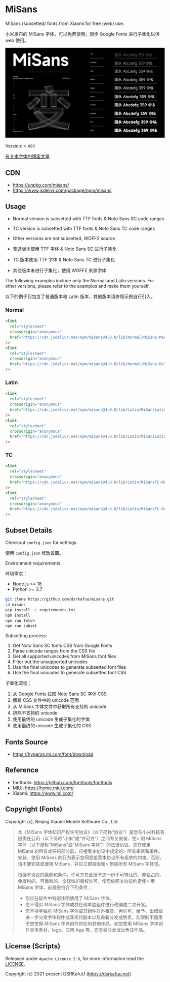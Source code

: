 # MiSans

MiSans (subsetted) fonts from Xiaomi for free (web) use.

小米发布的 MiSans 字体，可以免费使用，同步 Google Fonts 进行子集化以供 web 使用。

![Fonts Preview](https://raw.githubusercontent.com/dsrkafuu/misans/main/preview.png)

Version: `4.003`

[有关本字体的博客文章](https://blog.dsrkafuu.net/post/2022/google-fonts-subsetting/)

## CDN

- https://unpkg.com/misans/
- https://www.jsdelivr.com/package/npm/misans

## Usage

- Normal version is subsetted with TTF fonts & Noto Sans SC code ranges
- TC version is subsetted with TTF fonts & Noto Sans TC code ranges
- Other versions are not subsetted, WOFF2 source

- 普通版本使用 TTF 字体 & Noto Sans SC 进行子集化
- TC 版本使用 TTF 字体 & Noto Sans TC 进行子集化
- 其他版本未进行子集化，使用 WOFF2 来源字体

The following examples include only the Normal and Latin versions. For other versions, please refer to the examples and make them yourself.

以下的例子只包含了普通版本和 Latin 版本，其他版本请参照示例自行引入。

### Normal

```html
<link
  rel="stylesheet"
  crossorigin="anonymous"
  href="https://cdn.jsdelivr.net/npm/misans@4.0.0/lib/Normal/MiSans-Medium.min.css"
/>
<link
  rel="stylesheet"
  crossorigin="anonymous"
  href="https://cdn.jsdelivr.net/npm/misans@4.0.0/lib/Normal/MiSans-Bold.min.css"
/>
```

### Latin

```html
<link
  rel="stylesheet"
  crossorigin="anonymous"
  href="https://cdn.jsdelivr.net/npm/misans@4.0.0/lib/Latin/MiSansLatin-Medium.min.css"
/>
<link
  rel="stylesheet"
  crossorigin="anonymous"
  href="https://cdn.jsdelivr.net/npm/misans@4.0.0/lib/Latin/MiSansLatin-Bold.min.css"
/>
```

### TC

```html
<link
  rel="stylesheet"
  crossorigin="anonymous"
  href="https://cdn.jsdelivr.net/npm/misans@4.0.0/lib/Latin/MiSansTC-Medium.min.css"
/>
<link
  rel="stylesheet"
  crossorigin="anonymous"
  href="https://cdn.jsdelivr.net/npm/misans@4.0.0/lib/Latin/MiSansTC-Bold.min.css"
/>
```

###

## Subset Details

Checkout `config.json` for settings.

使用 `config.json` 修改设置。

Environment requirements:

环境需求：

- Node.js >= 18
- Python >= 3.7

```bash
git clone https://github.com/dsrkafuu/misans.git
cd misans
pip install -r requirements.txt
npm install
npm run fetch
npm run subset
```

Subsetting process:

1. Get Noto Sans SC fonts CSS from Google Fonts
2. Parse unicode ranges from the CSS file
3. Get all supported unicodes from MiSans font files
4. Filter out the unsupported unicodes
5. Use the final unicodes to generate subsetted font files
6. Use the final unicodes to generate subsetted font CSS

子集化流程：

1. 从 Google Fonts 拉取 Noto Sans SC 字体 CSS
2. 解析 CSS 文件中的 unicode 范围
3. 从 MiSans 字体文件中获取所有支持的 unicode
4. 排除不支持的 unicode
5. 使用最终的 unicode 生成子集化的字体
6. 使用最终的 unicode 生成子集化的 CSS

## Fonts Source

- https://hyperos.mi.com/font/download

## Reference

- fonttools: https://github.com/fonttools/fonttools
- MIUI: https://home.miui.com/
- Xiaomi: https://www.mi.com/

## Copyright (Fonts)

Copyright (c), Beijing Xiaomi Mobile Software Co., Ltd.

> 本《MiSans 字体知识产权许可协议》（以下简称“协议”）是您与小米科技有限责任公司（以下简称“小米”或“许可方”）之间有关安装、使> 用 MiSans 字体（以下简称“MiSans”或“MiSans 字体”）的法律协议。您在使用 MiSans 的所有或任何部分前，应接受本协议中规定的> 所有条款和条件。安装、使用 MiSans 的行为表示您同意接受本协议所有条款的约束。否则，请不要安装或使用 MiSans，并应立即销毁和> 删除所有 MiSans 字体包。
>
> 根据本协议的条款和条件，许可方在此授予您一份不可转让的、非独占的、免版税的、可撤销的、全球性的版权许可，使您依照本协议约定使> 用 MiSans 字体，前提是符合下列条件：
>
> - 您应在软件中特别注明使用了 MiSans 字体。
> - 您不得对 MiSans 字体或其任何单独组件进行改编或二次开发。
> - 您不得单独将 MiSans 字体或其组件对外租赁、再许可、给予、出借或进一步分发字体软件或其任何副本以及重新分发或售卖。此限制不适用于您使用 MiSans 字体创作的任何其他作品。如您使用 MiSans 字体创作宣传素材、logo、应用 App 等，您有权分发或出售该作品。

## License (Scripts)

Released under `Apache License 2.0`, for more information read the [LICENSE](https://github.com/dsrkafuu/misans/blob/main/LICENSE).

Copyright (c) 2021-present DSRKafuU (<https://dsrkafuu.net>)
